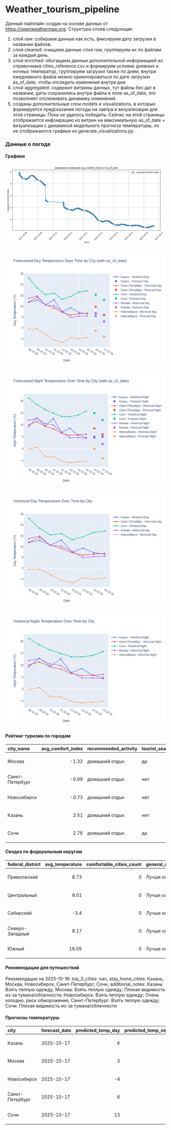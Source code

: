 # Weather_tourism_pipeline
Данный пайплайн создан на основе данных от https://openweathermap.org.
Структура слоев следующая:
  1) слой raw: 
  собираем данные как есть, фиксируем дату загрузки в названии файлов.
  2) слой cleaned:
  очищаем данные слоя raw, группируем их по файлам за каждый день.
  3) слой enriched:
  обогащаем данные дополнительной информацией из справочника cities_reference.csv и формируем условие дневных и ночных температур,
  группируем загрузки также по дням, внутри ежедневного файла можно ориентироваться по дате загрузки as_of_date, чтобы отследить изменения внутри дня.
  4) слой aggregated:
   содержит витрины данных, тут файлы без дат в названии, даты сохранились внутри файла в поле as_of_date, это позволняет отслеживать динамику изменений.
  6) созданы дополнительные слои models и visualizations, в которых формируется предсказания погоды на завтра и визуализации для этой страницы.
  Пока не удалось победить: Сейчас на этой страницы отображается инфомрацию из витрин на максимальную as_of_date + визуализации с динамикой модельного прогноза температуры, 
  но не отображаются графики из generate_visualizations.py.
<!-- WEATHER DATA START -->
### Данные о погоде

#### Графики
![Comfort Index Trend](data/visualizations/comfort_index_trend.png)

![Forecasted Day Temperature](data/visualizations/forecasted_day_temperature.png)

![Forecasted Night Temperature](data/visualizations/forecasted_night_temperature.png)

![Historical Day Temperature](data/visualizations/historical_day_temperature.png)

![Historical Night Temperature](data/visualizations/historical_night_temperature.png)

#### Рейтинг туризма по городам
| city_name       |   avg_comfort_index | recommended_activity   | tourist_season_match   | tourism_season   | tour_recommendation       | as_of_date          |
|:----------------|--------------------:|:-----------------------|:-----------------------|:-----------------|:--------------------------|:--------------------|
| Москва          |               -1.32 | домашний отдых         | да                     | Круглогодично    | домашний отдых в сезон    | 2025-10-16 15:41:00 |
| Санкт-Петербург |               -0.99 | домашний отдых         | нет                    | Май-Сентябрь     | домашний отдых вне сезона | 2025-10-16 15:41:00 |
| Новосибирск     |               -0.73 | домашний отдых         | нет                    | Июнь-Август      | домашний отдых вне сезона | 2025-10-16 15:41:00 |
| Казань          |                2.51 | домашний отдых         | нет                    | Май-Сентябрь     | домашний отдых вне сезона | 2025-10-16 15:41:00 |
| Сочи            |                2.76 | домашний отдых         | да                     | Май-Октябрь      | домашний отдых в сезон    | 2025-10-16 15:41:00 |

#### Сводка по федеральным округам
| federal_district   |   avg_temperature |   comfortable_cities_count | general_recommendation   | as_of_date          |
|:-------------------|------------------:|---------------------------:|:-------------------------|:--------------------|
| Приволжский        |              8.73 |                          0 | Лучше остаться дома      | 2025-10-16 15:41:00 |
| Центральный        |              8.01 |                          0 | Лучше остаться дома      | 2025-10-16 15:41:00 |
| Сибирский          |             -3.4  |                          0 | Лучше остаться дома      | 2025-10-16 15:41:00 |
| Северо-Западный    |              8.17 |                          0 | Лучше остаться дома      | 2025-10-16 15:41:00 |
| Южный              |             16.05 |                          0 | Лучше остаться дома      | 2025-10-16 15:41:00 |

#### Рекомендации для путешествий
Рекомендации на 2025-10-16: top_3_cities: nan, stay_home_cities: Казань, Москва, Новосибирск, Санкт-Петербург, Сочи, additional_notes: Казань: Взять теплую одежду; Москва: Взять теплую одежду; Плохая видимость из-за тумана/облачности; Новосибирск: Взять теплую одежду; Очень холодно, риск обморожения; Санкт-Петербург: Взять теплую одежду; Сочи: Плохая видимость из-за тумана/облачности

#### Прогнозы температуры
| city            | forecast_date   |   predicted_temp_day |   predicted_temp_night | model_type       | as_of_date          |
|:----------------|:----------------|---------------------:|-----------------------:|:-----------------|:--------------------|
| Казань          | 2025-10-17      |                    6 |                      5 | LinearRegression | 2025-10-16 15:41:11 |
| Москва          | 2025-10-17      |                    3 |                      2 | LinearRegression | 2025-10-16 15:41:11 |
| Новосибирск     | 2025-10-17      |                   -4 |                     -4 | LinearRegression | 2025-10-16 15:41:11 |
| Санкт-Петербург | 2025-10-17      |                    6 |                      6 | LinearRegression | 2025-10-16 15:41:11 |
| Сочи            | 2025-10-17      |                   13 |                     12 | LinearRegression | 2025-10-16 15:41:11 |


<!-- WEATHER DATA END -->
